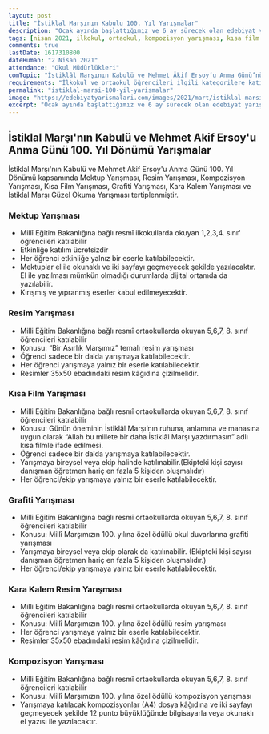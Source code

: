```yaml
---
layout: post
title: "İstiklal Marşının Kabulu 100. Yıl Yarışmalar"
description: "Ocak ayında başlattığımız ve 6 ay sürecek olan edebiyat yarışmamızın üçüncüsü ile devam ediyoruz."
tags: [nisan 2021, ilkokul, ortaokul, kompozisyon yarışması, kısa film yarışması, mektup yarışması, resim yarışması]
comments: true
lastDate: 1617310800 
dateHuman: "2 Nisan 2021"
attendance: "Okul Müdürlükleri"
comTopic: "İstiklâl Marşının Kabulü ve Mehmet Âkif Ersoy’u Anma Günü’nün 100. Yılı"
requirements: "İlkokul ve ortaokul öğrencileri ilgili kategorilere katılabilir"
permalink: "istiklal-marsi-100-yil-yarismalar"
image: "https://edebiyatyarismalari.com/images/2021/mart/istiklal-marsi-100-yil-mektup.jpg"
excerpt: "Ocak ayında başlattığımız ve 6 ay sürecek olan edebiyat yarışmamızın üçüncüsü ile devam ediyoruz."
---
```


## İstiklal Marşı'nın Kabulü ve Mehmet Akif Ersoy'u Anma Günü 100. Yıl Dönümü Yarışmalar
İstiklal Marşı'nın Kabulü ve Mehmet Akif Ersoy'u Anma Günü 100. Yıl Dönümü kapsamında Mektup Yarışması, Resim Yarışması,
 Kompozisyon Yarışması, Kısa Film Yarışması, Grafiti Yarışması, Kara Kalem Yarışması ve İstiklal Marşı Güzel Okuma Yarışması tertiplenmiştir.

### Mektup Yarışması
- Millî Eğitim Bakanlığına bağlı resmî ilkokullarda okuyan 1,2,3,4. sınıf öğrencileri katılabilir
- Etkinliğe katılım ücretsizdir
- Her öğrenci etkinliğe yalnız bir eserle katılabilecektir. 
- Mektuplar el ile okunaklı ve iki sayfayı geçmeyecek şekilde yazılacaktır. El ile yazılması mümkün olmadığı durumlarda dijital ortamda da yazılabilir.
- Kırışmış ve yıpranmış eserler kabul edilmeyecektir.

### Resim Yarışması
- Milli Eğitim Bakanlığına bağlı resmî ortaokullarda okuyan 5,6,7, 8. sınıf öğrencileri katılabilir
- Konusu: “Bir Asırlık Marşımız” temalı resim yarışması
- Öğrenci sadece bir dalda yarışmaya katılabilecektir.
- Her öğrenci yarışmaya yalnız bir eserle katılabilecektir. 
- Resimler 35x50 ebadındaki resim kâğıdına çizilmelidir. 

### Kısa Film Yarışması
- Milli Eğitim Bakanlığına bağlı resmî ortaokullarda okuyan 5,6,7, 8. sınıf öğrencileri katılabilir
- Konusu: Günün öneminin İstiklâl Marşı’nın ruhuna, anlamına ve manasına uygun olarak “Allah bu millete bir daha İstiklâl Marşı yazdırmasın” adlı kısa filmle ifade edilmesi.
- Öğrenci sadece bir dalda yarışmaya katılabilecektir.
- Yarışmaya bireysel veya ekip halinde katılınabilir.(Ekipteki kişi sayısı danışman öğretmen hariç en fazla 5 kişiden oluşmalıdır)
- Her öğrenci/ekip yarışmaya yalnız bir eserle katılabilecektir. 

### Grafiti Yarışması
- Milli Eğitim Bakanlığına bağlı resmî ortaokullarda okuyan 5,6,7, 8. sınıf öğrencileri katılabilir
- Konusu: Millî Marşımızın 100. yılına özel ödüllü okul duvarlarına grafiti yarışması
- Yarışmaya bireysel veya ekip olarak da katılınabilir. (Ekipteki kişi sayısı danışman öğretmen hariç en fazla 5 kişiden oluşmalıdır.)
- Her öğrenci/ekip yarışmaya yalnız bir eserle katılabilecektir.

### Kara Kalem Resim Yarışması
- Milli Eğitim Bakanlığına bağlı resmî ortaokullarda okuyan 5,6,7, 8. sınıf öğrencileri katılabilir
- Konusu: Millî Marşımızın 100. yılına özel ödüllü resim yarışması 
- Her öğrenci yarışmaya yalnız bir eserle katılabilecektir. 
- Resimler 35x50 ebadındaki resim kâğıdına çizilmelidir. 

### Kompozisyon Yarışması
- Milli Eğitim Bakanlığına bağlı resmî ortaokullarda okuyan 5,6,7, 8. sınıf öğrencileri katılabilir
- Konusu: Millî Marşımızın 100. yılına özel ödüllü kompozisyon yarışması 
- Yarışmaya katılacak kompozisyonlar (A4) dosya kâğıdına ve iki sayfayı geçmeyecek şekilde 12 punto büyüklüğünde bilgisayarla veya okunaklı el yazısı ile yazılacaktır.